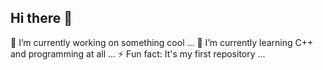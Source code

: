## Hi there 👋
🔭 I’m currently working on something cool ...
🌱 I’m currently learning C++ and programming at all ...
⚡ Fun fact: It's my first repository ...
<!--
**Shamekon/Shamekon** is a ✨ _special_ ✨ repository because its `README.md` (this file) appears on your GitHub profile.

Here are some ideas to get you started:

- 🔭 I’m currently working on ...
- 🌱 I’m currently learning ...
- 👯 I’m looking to collaborate on ...
- 🤔 I’m looking for help with ...
- 💬 Ask me about ...
- 📫 How to reach me: ...
- 😄 Pronouns: ...
- ⚡ Fun fact: ...
-->
